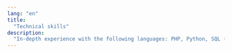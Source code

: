 ```yaml
---
lang: "en"
title:
  "Technical skills"
description:
  "In-depth experience with the following languages: PHP, Python, SQL (MySQL, SQLite), C++, NoSQL (MongoDB implementation also as substitute of memcached), Visual Basic (5, 6 and .net 2005), Perl, Bash scripting, embedded C (MikroElektronika MikroC, MPLAB C, Microchip XC8, Microchip XC16). <br />In-depth experience with PHP MVC frameworks, with the preference of Laravel; in-depth experience with the frontend frameworks Bootstrap and AngularJS.<br />In-depth experience with many protocols and controller boards, including but not limited to: National encoding, Keeloq, Motorola encoding, Manchester encoding, Dallas One-Wire (also for token authentication), SPI, I<sup>2</sup>C. <br />In-depth experience with oscilloscopes and logic analyzers also to reverse-engineer protocols.<br />Good experience with Java (Android's Dalvik implementation). <br /><br />In-depth experience in HTML (4/5), XHTML, CSS, XML, AJAX and Javascript (JQuery, Prototype and Mootools) used along with JSON or XML. <br /><br />In-depth experience in Linux, MacOSX, Windows, Android, OpenBSD, NetBSD, FreeBSD.<br /><br />In-depth experience with high-availability (HA) deployment of DNS systems and mail servers, based on PowerDNS services and Postfix.<br /><br />In-depth experience with Linux daemons, among which (non exhaustive list): Apache, nginx, lighttpd, MySQL, MongoDB, memcached, Bind, PowerDNS, Asterisk, SubVersion, VNC, Munin, Nagios + NagVis, OpenVPN (both using config files and MySQL databases).<br /><br />Deployment of virtual machines for development and production environments using XenServer, VMWare solutions, OpenVZ, Docker (using Cgroups) and development of hybrid solutions. <br /><br />In-depth experience in security, ability to lead to successful risk assessment and risk management studies, through both black-box and code-review approaches (with and without source code examination), man-in-the-middle attacks (perhaps through SSL sniffing), SQL injection attacks, cross-site scripting attacks (XSS), social engineering evaluation, development of custom-made forensical tools and the use of appropriate tools. <br /><br />In-depth experience with embedded systems (Microchip 8-bit PIC10/12/16/18, Microchip 16-bit PIC24, Microchip 32-bit PIC32 and prototypal boards based on ARM).<br />In-depth experience in making and deploying of ARM based modem/router peripherials.<br /><br />In-depth experience with Adobe Illustrator and Adobe InDesign, good experience with Adobe Photoshop. <br /><br />In-depth experience in deployment of LAN booting thin clients through initramfs configuration and DHCP, TFTP and NFSD daemons. <br /><br />In-depth experience with optimization of websites for search engine crawling (SEO), based on source code conformity to standards, correct use of HTML tags, right use of keywords and through publicization/advert campaigns."
---
```

